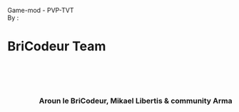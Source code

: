 Game-mod - PVP-TVT
<br/>
By :
<br/>
<h1> BriCodeur Team <h1/>
<br/>
<h3 align="right" color="#F31400">Aroun le BriCodeur, Mikael Libertis & community Arma<h3/>
